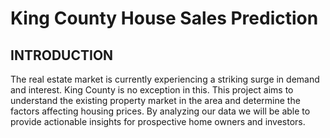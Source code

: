 # King County House Sales Prediction
## INTRODUCTION
The real estate market is currently experiencing a striking surge in demand and interest. King County is no exception in this. This project aims to understand the existing property market in the area and determine the factors affecting housing prices. By analyzing our data we will be able to provide actionable insights for prospective home owners and investors.

